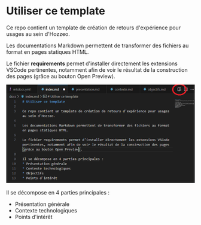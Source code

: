 # Utiliser ce template

Ce repo contient un template de création de retours d'expérience pour usages au sein d'Hozzeo.

Les documentations Markdown permettent de transformer des fichiers au format en pages statiques HTML.

Le fichier **requirements** permet d'installer directement les extensions VSCode pertinentes, notamment afin de voir le résultat de la construction des pages (grâce au bouton Open Preview).

![alt text](./assets/images/previewho.PNG)

Il se décompose en 4 parties principales : 
* Présentation générale
* Contexte technologiques
* Points d'intérêt